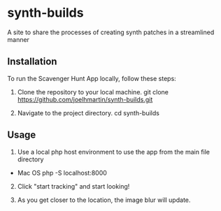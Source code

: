 # synth-builds
A site to share the processes of creating synth patches in a streamlined manner

## Installation
To run the Scavenger Hunt App locally, follow these steps:

1. Clone the repository to your local machine.
git clone https://github.com/joelhmartin/synth-builds.git

2. Navigate to the project directory.
cd synth-builds


## Usage
1. Use a local php host environment to use the app from the main file directory
- Mac OS
php -S localhost:8000

2. Click "start tracking" and start looking!

3. As you get closer to the location, the image blur will update.